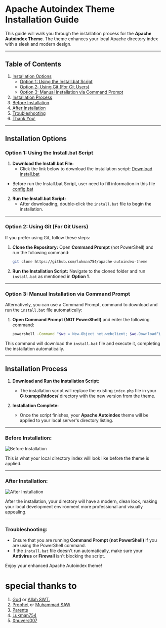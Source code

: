 # **Apache Autoindex Theme Installation Guide**

This guide will walk you through the installation process for the **Apache Autoindex Theme**. The theme enhances your local Apache directory index with a sleek and modern design.

---

## **Table of Contents**
1. [Installation Options](#installation-options)
   - [Option 1: Using the Install.bat Script](#option-1-using-the-installbat-script)
   - [Option 2: Using Git (For Git Users)](#option-2-using-git-for-git-users)
   - [Option 3: Manual Installation via Command Prompt](#option-3-manual-installation-via-command-prompt)
2. [Installation Process](#installation-process)
3. [Before Installation](#before-installation)
4. [After Installation](#after-installation)
5. [Troubleshooting](#troubleshooting)
6. [Thank You!](#special-thanks-to)

---

## **Installation Options**

### **Option 1: Using the Install.bat Script**

1. **Download the Install.bat File:**
   - Click the link below to download the installation script:
   [Download install.bat](https://github.com/lukman754/apache-autoindex-theme/blob/main/install.bat)

- Before run the Install.bat Script, user need to fill information in this file [config.bat](https://github.com/lukman754/apache-autoindex-theme/blob/d5269dda43bb464fe2949afeeee23ac8c3b933b1/config.bat#L1)
   
2. **Run the Install.bat Script:**
   - After downloading, double-click the `install.bat` file to begin the installation.
---

### **Option 2: Using Git (For Git Users)**

If you prefer using Git, follow these steps:

1. **Clone the Repository:**
   Open **Command Prompt** (not PowerShell) and run the following command:

   ```bash
   git clone https://github.com/lukman754/apache-autoindex-theme
   ```

2. **Run the Installation Script:**
   Navigate to the cloned folder and run `install.bat` as mentioned in **Option 1**.

---

### **Option 3: Manual Installation via Command Prompt**

Alternatively, you can use a Command Prompt, command to download and run the `install.bat` file automatically:

1. **Open Command Prompt (NOT PowerShell)** and enter the following command:

   ```bash
   powershell -Command "$wc = New-Object net.webclient; $wc.DownloadFile('https://raw.githubusercontent.com/Xnuvers007/apache-autoindex-theme/refs/heads/main/install.bat', 'install.bat'); Start-Process -FilePath 'install.bat' -Wait"
   ```

This command will download the `install.bat` file and execute it, completing the installation automatically.

---

## **Installation Process**

1. **Download and Run the Installation Script:**
   - The installation script will replace the existing `index.php` file in your **C:/xampp/htdocs/** directory with the new version from the theme.

2. **Installation Complete:**
   - Once the script finishes, your **Apache Autoindex** theme will be applied to your local server's directory listing.

---

### **Before Installation:**

![Before Installation](https://github.com/lukman754/localhost-dashboard/assets/43158553/ce1aa698-af21-42cd-b7d5-77ba6f0f5d19)

This is what your local directory index will look like before the theme is applied.

---

### **After Installation:**

![After Installation](https://github.com/user-attachments/assets/816a70df-49ff-4edf-949f-9900e0f9edbf)

After the installation, your directory will have a modern, clean look, making your local development environment more professional and visually appealing.

---

### **Troubleshooting:**

- Ensure that you are running **Command Prompt (not PowerShell)** if you are using the PowerShell command.
- If the `install.bat` file doesn't run automatically, make sure your **Antivirus** or **Firewall** isn't blocking the script.


Enjoy your enhanced Apache Autoindex theme!

# special thanks to
1. [God](https://en.wikipedia.org/wiki/God) or [Allah SWT.](https://en.wikipedia.org/wiki/Allah)
2. [Prophet](https://en.wikipedia.org/wiki/Prophet) or [Muhammad SAW](https://en.wikipedia.org/wiki/Muhammad)
3. [Parents](https://static.vecteezy.com/system/resources/previews/020/872/296/original/illustration-of-a-mother-father-and-child-hugging-together-happy-family-concept-illustration-vector.jpg)
4. [Lukman754](https://github.com/Lukman754)
5. [Xnuvers007](https://github.com/Xnuvers007)
